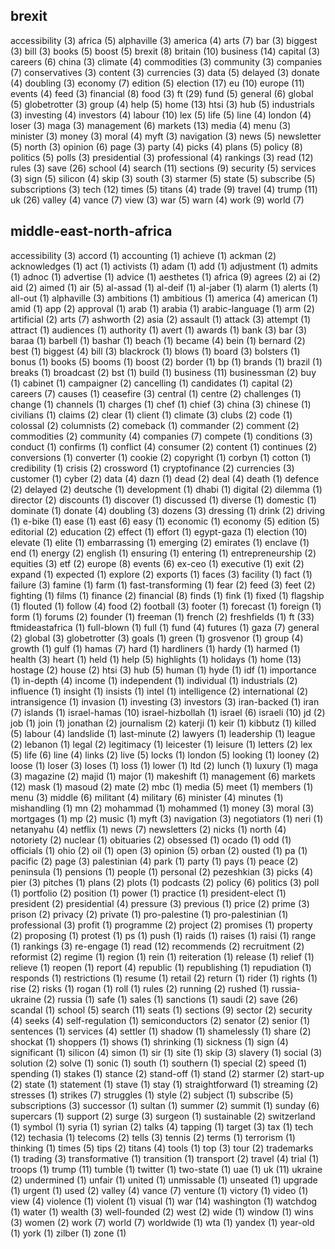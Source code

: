  
brexit
--

 accessibility (3) africa (5) alphaville (3) america (4) arts (7) bar (3) biggest (3) bill (3) books (5) boost (5) brexit (8) britain (10) business (14) capital (3) careers (6) china (3) climate (4) commodities (3) community (3) companies (7) conservatives (3) content (3) currencies (3) data (5) delayed (3) donate (4) doubling (3) economy (7) edition (5) election (17) eu (10) europe (11) events (4) feed (3) financial (8) food (3) ft (29) fund (5) general (6) global (5) globetrotter (3) group (4) help (5) home (13) htsi (3) hub (5) industrials (3) investing (4) investors (4) labour (10) lex (5) life (5) line (4) london (4) loser (3) maga (3) management (6) markets (13) media (4) menu (3) minister (3) money (3) moral (4) myft (3) navigation (3) news (5) newsletter (5) north (3) opinion (6) page (3) party (4) picks (4) plans (5) policy (8) politics (5) polls (3) presidential (3) professional (4) rankings (3) read (12) rules (3) save (26) school (4) search (11) sections (9) security (5) services (3) sign (5) silicon (4) skip (3) south (3) starmer (5) state (5) subscribe (5) subscriptions (3) tech (12) times (5) titans (4) trade (9) travel (4) trump (11) uk (26) valley (4) vance (7) view (3) war (5) warn (4) work (9) world (7) 

middle-east-north-africa
--
  accessibility (3) accord (1) accounting (1) achieve (1) ackman (2) acknowledges (1) act (1) activists (1) adam (1) add (1) adjustment (1) admits (1) adnoc (1) advertise (1) advice (1) aesthetes (1) africa (9) agrees (2) ai (2) aid (2) aimed (1) air (5) al-assad (1) al-deif (1) al-jaber (1) alarm (1) alerts (1) all-out (1) alphaville (3) ambitions (1) ambitious (1) america (4) american (1) amid (1) app (2) approval (1) arab (1) arabia (1) arabic-language (1) arm (2) artificial (2) arts (7) ashworth (2) asia (2) assault (1) attack (3) attempt (1) attract (1) audiences (1) authority (1) avert (1) awards (1) bank (3) bar (3) baraa (1) barbell (1) bashar (1) beach (1) became (4) bein (1) bernard (2) best (1) biggest (4) bill (3) blackrock (1) blows (1) board (3) bolsters (1) bonus (1) books (5) booms (1) boost (2) border (1) bp (1) brands (1) brazil (1) breaks (1) broadcast (2) bst (1) build (1) business (11) businessman (2) buy (1) cabinet (1) campaigner (2) cancelling (1) candidates (1) capital (2) careers (7) causes (1) ceasefire (3) central (1) centre (2) challenges (1) change (1) channels (1) charges (1) chef (1) chief (3) china (3) chinese (1) civilians (1) claims (2) clear (1) client (1) climate (3) clubs (2) code (1) colossal (2) columnists (2) comeback (1) commander (2) comment (2) commodities (2) community (4) companies (7) compete (1) conditions (3) conduct (1) confirms (1) conflict (4) consumer (2) content (1) continues (2) conversions (1) converter (1) cookie (2) copyright (1) corbyn (1) cotton (1) credibility (1) crisis (2) crossword (1) cryptofinance (2) currencies (3) customer (1) cyber (2) data (4) dazn (1) dead (2) deal (4) death (1) defence (2) delayed (2) deutsche (1) development (1) dhabi (1) digital (2) dilemma (1) director (2) discounts (1) discover (1) discussed (1) diverse (1) domestic (1) dominate (1) donate (4) doubling (3) dozens (3) dressing (1) drink (2) driving (1) e-bike (1) ease (1) east (6) easy (1) economic (1) economy (5) edition (5) editorial (2) education (2) effect (1) effort (1) egypt-gaza (1) election (10) elevate (1) elite (1) embarrassing (1) emerging (2) emirates (1) enclave (1) end (1) energy (2) english (1) ensuring (1) entering (1) entrepreneurship (2) equities (3) etf (2) europe (8) events (6) ex-ceo (1) executive (1) exit (2) expand (1) expected (1) explore (2) exports (1) faces (3) facility (1) fact (1) failure (3) famine (1) farm (1) fast-transforming (1) fear (2) feed (3) feet (2) fighting (1) films (1) finance (2) financial (8) finds (1) fink (1) fixed (1) flagship (1) flouted (1) follow (4) food (2) football (3) footer (1) forecast (1) foreign (1) form (1) forums (2) founder (1) freeman (1) french (2) freshfields (1) ft (33) ftmideastafrica (1) full-blown (1) full (1) fund (4) futures (1) gaza (7) general (2) global (3) globetrotter (3) goals (1) green (1) grosvenor (1) group (4) growth (1) gulf (1) hamas (7) hard (1) hardliners (1) hardy (1) harmed (1) health (3) heart (1) held (1) help (5) highlights (1) holidays (1) home (13) hostage (2) house (2) htsi (3) hub (5) human (1) hyde (1) idf (1) importance (1) in-depth (4) income (1) independent (1) individual (1) industrials (2) influence (1) insight (1) insists (1) intel (1) intelligence (2) international (2) intransigence (1) invasion (1) investing (3) investors (3) iran-backed (1) iran (7) islands (1) israel-hamas (10) israel-hizbollah (1) israel (6) israeli (10) jd (2) job (1) join (1) jonathan (2) journalism (2) katerji (1) keir (1) kibbutz (1) killed (5) labour (4) landslide (1) last-minute (2) lawyers (1) leadership (1) league (2) lebanon (1) legal (2) legitimacy (1) leicester (1) leisure (1) letters (2) lex (5) life (6) line (4) links (2) live (5) locks (1) london (5) looking (1) looney (2) loose (1) loser (3) loses (1) loss (1) lower (1) ltd (2) lunch (1) luxury (1) maga (3) magazine (2) majid (1) major (1) makeshift (1) management (6) markets (12) mask (1) masoud (2) mate (2) mbc (1) media (5) meet (1) members (1) menu (3) middle (6) militant (4) military (6) minister (4) minutes (1) mishandling (1) mn (2) mohammad (1) mohammed (1) money (3) moral (3) mortgages (1) mp (2) music (1) myft (3) navigation (3) negotiators (1) neri (1) netanyahu (4) netflix (1) news (7) newsletters (2) nicks (1) north (4) notoriety (2) nuclear (1) obituaries (2) obsessed (1) ocado (1) odd (1) officials (1) ohio (2) oil (1) open (3) opinion (5) orban (2) ousted (1) pa (1) pacific (2) page (3) palestinian (4) park (1) party (1) pays (1) peace (2) peninsula (1) pensions (1) people (1) personal (2) pezeshkian (3) picks (4) pier (3) pitches (1) plans (2) plots (1) podcasts (2) policy (6) politics (3) poll (1) portfolio (2) position (1) power (1) practice (1) president-elect (1) president (2) presidential (4) pressure (3) previous (1) price (2) prime (3) prison (2) privacy (2) private (1) pro-palestine (1) pro-palestinian (1) professional (3) profit (1) programme (2) project (2) promises (1) property (2) proposing (1) protest (1) ps (1) push (1) raids (1) raises (1) raisi (1) range (1) rankings (3) re-engage (1) read (12) recommends (2) recruitment (2) reformist (2) regime (1) region (1) rein (1) reiteration (1) release (1) relief (1) relieve (1) reopen (1) report (4) republic (1) republishing (1) repudiation (1) responds (1) restrictions (1) resume (1) retail (2) return (1) rider (1) rights (1) rise (2) risks (1) rogan (1) roll (1) rules (2) running (2) rushed (1) russia-ukraine (2) russia (1) safe (1) sales (1) sanctions (1) saudi (2) save (26) scandal (1) school (5) search (11) seats (1) sections (9) sector (2) security (4) seeks (4) self-regulation (1) semiconductors (2) senator (2) senior (1) sentences (1) services (4) settler (1) shadow (1) shamelessly (1) share (2) shockat (1) shoppers (1) shows (1) shrinking (1) sickness (1) sign (4) significant (1) silicon (4) simon (1) sir (1) site (1) skip (3) slavery (1) social (3) solution (2) solve (1) sonic (1) south (1) southern (1) special (2) speed (1) spending (1) stakes (1) stance (2) stand-off (1) stand (2) starmer (2) start-up (2) state (1) statement (1) stave (1) stay (1) straightforward (1) streaming (2) stresses (1) strikes (7) struggles (1) style (2) subject (1) subscribe (5) subscriptions (3) successor (1) sultan (1) summer (2) summit (1) sunday (6) supercars (1) support (2) surge (3) surgeon (1) sustainable (2) switzerland (1) symbol (1) syria (1) syrian (2) talks (4) tapping (1) target (3) tax (1) tech (12) techasia (1) telecoms (2) tells (3) tennis (2) terms (1) terrorism (1) thinking (1) times (5) tips (2) titans (4) tools (1) top (3) tour (2) trademarks (1) trading (3) transformative (1) transition (1) transport (2) travel (4) trial (1) troops (1) trump (11) tumble (1) twitter (1) two-state (1) uae (1) uk (11) ukraine (2) undermined (1) unfair (1) united (1) unmissable (1) unseated (1) upgrade (1) urgent (1) used (2) valley (4) vance (7) venture (1) victory (1) video (1) view (4) violence (1) violent (1) visual (1) war (14) washington (1) watchdog (1) water (1) wealth (3) well-founded (2) west (2) wide (1) window (1) wins (3) women (2) work (7) world (7) worldwide (1) wta (1) yandex (1) year-old (1) york (1) zilber (1) zone (1) 

  